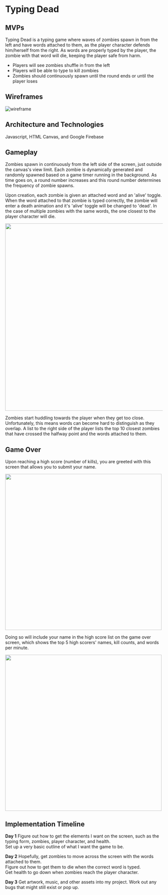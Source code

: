 # Typing Dead

## MVPs

Typing Dead is a typing game where waves of zombies spawn in from the left and have words attached to them, as the player character defends him/herself from the right. As words are properly typed by the player, the zombie with that word will die, keeping the player safe from harm.

 - Players will see zombies shuffle in from the left
 - Players will be able to type to kill zombies
 - Zombies should continuously spawn until the round ends or until the player loses

## Wireframes

![wireframe](https://i.imgur.com/dTvwb07.png)

## Architecture and Technologies

Javascript, HTML Canvas, and Google Firebase

## Gameplay

Zombies spawn in continuously from the left side of the screen, just outside the canvas's view limit.
Each zombie is dynamically generated and randomly spawned based on a game timer running in the background.
As time goes on, a round number increases and this round number determines the frequency of zombie spawns.  

Upon creation, each zombie is given an attached word and an 'alive' toggle. When the word attached to that zombie is typed correctly, the zombie will enter a death animation and it's 'alive' toggle will be changed to 'dead'.
In the case of multiple zombies with the same words, the one closest to the player character will die.

<img src="https://i.imgur.com/RtTZOoI.png" width="600">

Zombies start huddling towards the player when they get too close. Unfortunately, this means words can become hard to distinguish as they overlap. A list to the right side of the player lists the top 10 closest zombies that have crossed the halfway point and the words attached to them.


## Game Over

Upon reaching a high score (number of kills), you are greeted with this screen that allows you to submit your name.

<img src="https://i.imgur.com/9b3hvk7.png" width="500"/>

Doing so will include your name in the high score list on the game over screen, which shows the top 5 high scorers' names, kill counts, and words per minute.

<img src="https://i.imgur.com/YgvFB6Q.png" width="500"/>

## Implementation Timeline

**Day 1**
  Figure out how to get the elements I want on the screen, such as the typing form, zombies, player character, and health.  
  Set up a very basic outline of what I want the game to be.

**Day 2**
  Hopefully, get zombies to move across the screen with the words attached to them.  
  Figure out how to get them to die when the correct word is typed.  
  Get health to go down when zombies reach the player character.

**Day 3**
  Get artwork, music, and other assets into my project. Work out any bugs that might still exist or pop up.
